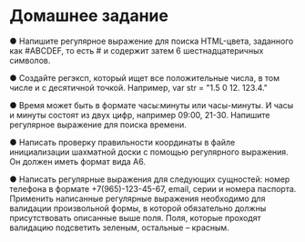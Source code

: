 # Домашнее задание 
●	Напишите регулярное выражение для поиска HTML-цвета, заданного как #ABCDEF, то есть # и содержит затем 6 шестнадцатеричных символов.

●	Создайте регэксп, который ищет все положительные числа, в том числе и с десятичной точкой. Например, var str = "1.5 0 12. 123.4."

●	Время может быть в формате часы:минуты или часы-минуты. И часы и минуты состоят из двух цифр, например 09:00, 21-30. Напишите регулярное выражение для поиска времени.

●	Написать проверку правильности координаты в файле инициализации шахматной доски c помощью регулярного выражения. Он должен иметь формат вида A6.

●	Написать регулярные выражения для следующих сущностей: номер телефона в формате +7(965)-123-45-67, email, серии и номера паспорта. Применить написанные регулярные выражения необходимо для валидации произвольной формы, в которой обязательно должны присутствовать описанные выше поля. Поля, которые проходят валидацию подсветить зеленым, остальные – красным.
